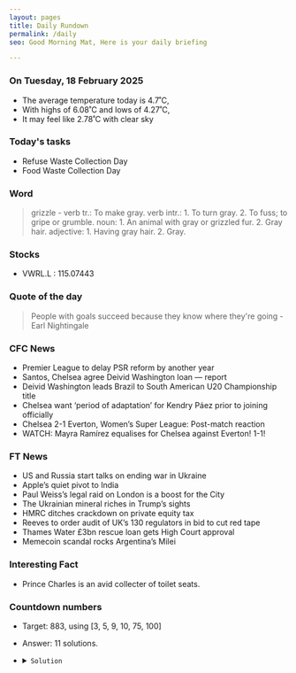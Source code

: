 ```yaml
---
layout: pages
title: Daily Rundown
permalink: /daily
seo: Good Morning Mat, Here is your daily briefing

---
```


<!-- weather_marker starts -->
### On Tuesday, 18 February 2025

- The average temperature today is 4.7˚C,
- With highs of 6.08˚C and lows of 4.27˚C,
- It may feel like 2.78˚C with clear sky

<!-- weather_marker ends -->

### Today's tasks
<!-- task_marker starts -->
- Refuse Waste Collection Day
- Food Waste Collection Day

<!-- task_marker ends -->

### Word

<!-- word_marker starts -->

 > grizzle - verb tr.: To make gray. verb intr.: 1. To turn gray. 2. To fuss; to gripe or grumble. noun: 1. An animal with gray or grizzled fur. 2. Gray hair. adjective: 1. Having gray hair. 2. Gray.

<!-- word_marker ends -->

### Stocks

<!-- stocks_marker starts -->

- VWRL.L : 115.07443

<!-- stocks_marker ends -->

### Quote of the day
<!-- quote_marker starts -->

> People with goals succeed because they know where they're going - Earl Nightingale

<!-- quote_marker ends -->

### CFC News
<!-- news_marker starts -->

 - Premier League to delay PSR reform by another year
 - Santos, Chelsea agree Deivid Washington loan — report
 - Deivid Washington leads Brazil to South American U20 Championship title
 - Chelsea want ‘period of adaptation’ for Kendry Páez prior to joining officially
 - Chelsea 2-1 Everton, Women’s Super League: Post-match reaction
 - WATCH: Mayra Ramírez equalises for Chelsea against Everton! 1-1!

<!-- news_marker ends -->

### FT News

<!-- ftnews_marker starts -->

 - US and Russia start talks on ending war in Ukraine
 - Apple’s quiet pivot to India
 - Paul Weiss’s legal raid on London is a boost for the City
 - The Ukrainian mineral riches in Trump’s sights
 - HMRC ditches crackdown on private equity tax
 - Reeves to order audit of UK’s 130 regulators in bid to cut red tape
 - Thames Water £3bn rescue loan gets High Court approval
 - Memecoin scandal rocks Argentina’s Milei

<!-- ftnews_marker ends -->

### Interesting Fact

<!-- fact_marker starts -->

- Prince Charles is an avid collecter of toilet seats.

<!-- fact_marker ends -->

### Countdown numbers
<!-- game_marker starts -->

- Target: 883, using [3, 5, 9, 10, 75, 100]
- Answer: 11 solutions.

- <details><summary><code>Solution</code></summary>

  Solution: ( 100 + 75 + 10 - 9 ) x 5 + 3

   </details>

<!-- game_marker ends -->
